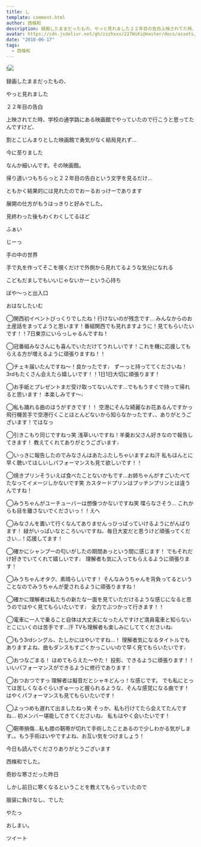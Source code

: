 ```yaml
---
title: し
template: comment.html
author: 西條和
description: 録画したままだったもの、やっと見れました２２年目の告白上映されてた時、学校の通学路にある映画館でやって...
avatar: https://cdn.jsdelivr.net/gh/zzzhxxx/227WiKi@master/docs/assets/photo/avatar/nagomi.jpg
date: "2018-06-17"
tags:
  - 西條和
---
```


!![](https://cdn.jsdelivr.net/gh/227WiKi/227WiKi-image@master/blog-image/nagomi-2018-06-17_1.jpg)















録画したままだったもの、







やっと見れました












２２年目の告白












上映されてた時、学校の通学路にある映画館でやっていたので行こうと思ってたんですけど、




割とこじんまりとした映画館で勇気がなく結局見れず…







今に至りました








なんか細いんです。その映画館。
















帰り道いつもちらっと２２年目の告白という文字を見るだけ…









ともかく結果的には見れたのでおーるおっけーであります











展開の仕方がもうはっきりと好みでした。










見終わった後もわくわくしてるほど














ふぁい













じーっ









手の中の世界














手で丸を作ってそこを覗くだけで外側から見れてるような気分になれる











こどもだましでもいいじゃないかーという心持ち









ぼや〜っと出入口









おはなしたいむ




◯関西初イベントびっくりでしたね！行けないのが残念です…
みんなからのお土産話をまってようと思います！番組関西でも見れますように！見てもらいたいです！！7日東京にいらっしゃるんですね！







◯冠番組みなさんにも喜んでいただけてうれしいです！これを機に応援してもらえる方が増えるように頑張りますね！！





◯チェキ届いたんですね〜！良かったです♩
ずーっと持っててくださいね！
3rdもたくさん会えたら嬉しいです！！1日1日大切に頑張ります！







◯お手紙とプレゼントまだ受け取ってないんです…でももうすぐで持って帰れると思います！
本楽しみです〜♩







◯私も踊れる曲のほうがすきです！！
空港にそんな綺麗なお花あるんですかっ飛行機苦手で空港行くことほとんどないから知らなかったです、、ありがとうございます！ではなっ






◯引きこもり同じですねっ笑
浅草いいですね！羊羹お父さん好きなので報告してきます！
教えてくれてありがとうございます♩





◯いっきに報告したのでみなさんはあたふたしちゃいますよね汗
私もほんとに早く聴いてほしいしパフォーマンスも見て欲しいです！！





◯焼きプリンそういえば食べたことないかもです…お姉ちゃんがすごいたべてたなってイメージしかないです笑
カスタードプリンはプッチンプリンとは違うんですね！






◯みうちゃんがユーチューバーは想像つかないですね笑
喋らなさそう…
これからも目を離さないでくださいっ！！えへ






◯みなさんを置いて行くなんてありませんっひっぱっていけるようにがんばります！
緑がいっぱいなところいいですね、毎日大変だと思うけど頑張ってください…！応援してます！





◯確かにシャンプーの匂いがしたの期間あっという間に感じます！
でもそれだけ好きでいてくれて嬉しいです♩
理解者も気に入ってもらえるように頑張ります！







◯みうちゃんオタク、素晴らしいです！
そんなみうちゃんを背負ってるということなのでみうちゃんが愛されるように頑張りますね！







◯確かに理解者は私たちの新たな一面を見ていただけるような感じになると思うのではやく見てもらいたいです♩
全力でぶつかって行きます！！






◯電車に一人で乗ること自体は大丈夫になったんですけど満員電車と知らないとこにいくのは苦手です…汗
TVも理解者も楽しみにしててくださいね♩








◯もう3rdシングル、たしかにはやいですね…！
理解者気になるタイトルでもありますよね、曲もダンスもすごくかっこいいので早く見てもらいたいです♩






◯おつなごまる！
ほめてもらえた〜やた！
投影、できるように頑張ります！！いいパフォーマンスができるように修行であります！








◯おつおつですっ
理解者は擬音だとシャキどんっ！な感じです。
でも私にとっては苦しくなるぐらいぎゅーっと握られるような、そんな感覚になる曲です！
はやくパフォーマンスも見てもらいたいです！







◯よっつめも遅れて出ましたねっ笑
そっか、私も行けてたら会えてたんですね…
初メンバー堪能してきてくださいね♩
私もはやく会いたいです！







◯靭帯損傷…私も膝の靭帯が切れて手術したことあるので少しわかる気がします、。もう手術はいやですよね、お互い気をつけましょう！









今日も読んでくださりありがとうございます












西條和でした。









奇妙な寒さだった昨日








しかし前日に寒くなるということを教えてもらっていたので







服装に負けなし、でした






やたっ







おしまい。


ツイート



